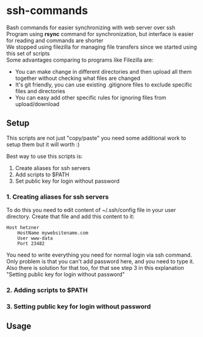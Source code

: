 # ssh-commands
Bash commands for easier synchronizing with web server over ssh  
Program using __rsync__ command for synchronization, but interface is easier for reading and commands are shorter  
We stopped using filezilla for managing file transfers since we started using this set of scripts  
Some advantages comparing to programs like Filezilla are:
* You can make change in different directories and then upload all them together without checking what files are changed
* It's git friendly, you can use existing .gitignore files to exclude specific files and directories
* You can easy add other specific rules for ignoring files from upload/download

## Setup
This scripts are not just "copy/paste" you need some additional work to setup them but it will worth :)  

Best way to use this scripts is:  
1. Create aliases for ssh servers
2. Add scripts to $PATH
3. Set public key for login without password

### 1. Creating aliases for ssh servers
To do this you need to edit content of ~/.ssh/config file in your user directory.
Create that file and add this content to it:

    Host hetzner
        HostName mywebsitename.com
        User www-data
        Port 23482

You need to write everything you need for normal login via ssh command. Only problem is that you can't add password here, and you need to type it. Also there is solution for that too, for that see step 3 in this explanation "Setting public key for login without password"

### 2. Adding scripts to $PATH

### 3. Setting public key for login without password


## Usage


